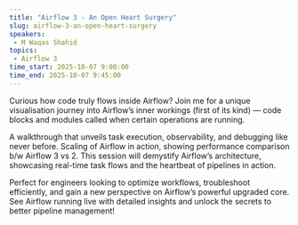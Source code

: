 ```yaml
---
title: "Airflow 3 - An Open Heart Surgery"
slug: airflow-3-an-open-heart-surgery
speakers:
 - M Waqas Shahid
topics:
 - Airflow 3
time_start: 2025-10-07 9:00:00
time_end: 2025-10-07 9:45:00
---
```


Curious how code truly flows inside Airflow? Join me for a unique visualisation journey into Airflow’s inner workings (first of its kind) — code blocks and modules called when certain operations are running.

A walkthrough that unveils task execution, observability, and debugging like never before. Scaling of Airflow in action, showing performance comparison b/w Airflow 3 vs 2. This session will demystify Airflow’s architecture, showcasing real-time task flows and the heartbeat of pipelines in action.

Perfect for engineers looking to optimize workflows, troubleshoot efficiently, and gain a new perspective on Airflow’s powerful upgraded core. See Airflow running live with detailed insights and unlock the secrets to better pipeline management!